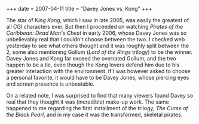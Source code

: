 +++
date = 2007-04-11
title = "Davey Jones vs. Kong"
+++

The star of *King Kong*, which I saw in late 2005, was easily the
greatest of all CGI characters ever. But then I proceeded on watching
*Pirates of the Caribbean: Dead Man\'s Chest* in early 2006, whose Davey
Jones was so unbelievably real that I couldn\'t choose between the two.
I checked web yesterday to see what others thought and it was roughly
split between the 2, some also mentioning Gollum (*Lord of the Rings*
trilogy) to be the winner. Davey Jones and Kong far exceed the overrated
Gollum, and the two happen to be a tie, even though the Kong lovers
defend him due to his greater interaction with the environment. If I was
however asked to choose a personal favorite, it would have to be Davey
Jones, whose piercing eyes and screen presence is unbeatable.

On a related note, I was surprised to find that many viewers found Davey
so real that they thought it was (incredible) make-up work. The same
happened to me regarding the first installment of the trilogy, *The
Curse of the Black Pearl*, and in my case it was the transformed,
skeletal pirates.
